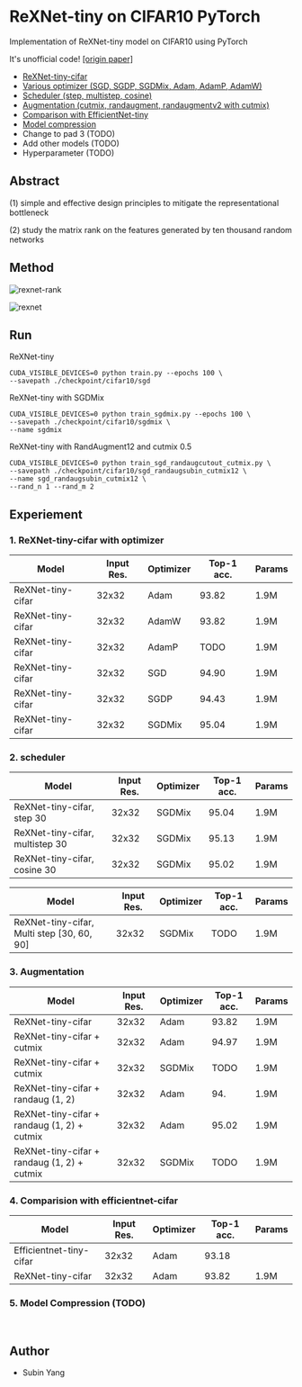 # ReXNet-tiny on CIFAR10 PyTorch





Implementation of ReXNet-tiny model on CIFAR10 using PyTorch

It's unofficial code!  [[origin paper]](https://arxiv.org/abs/2007.00992)

- [ReXNet-tiny-cifar](https://github.com/ysbsb/ReXNet-PyTorch#run)
- [Various optimizer (SGD, SGDP, SGDMix, Adam, AdamP, AdamW)](https://github.com/ysbsb/ReXNet-PyTorch#1-rexnet-tiny-cifar-with-optimizer)
- [Scheduler (step, multistep, cosine)](https://github.com/ysbsb/ReXNet-PyTorch#2-scheduler)
- [Augmentation (cutmix, randaugment, randaugmentv2 with cutmix)](https://github.com/ysbsb/ReXNet-PyTorch#3-augmentation)
- [Comparison with EfficientNet-tiny](https://github.com/ysbsb/ReXNet-PyTorch#4-comparision-with-efficientnet-cifar)
- [Model compression](https://github.com/ysbsb/ReXNet-PyTorch#5-model-compression-todo)
- Change to pad 3 (TODO)
- Add other models (TODO)
- Hyperparameter (TODO)






<h2>Abstract</h2>

(1) simple and effective design principles to mitigate the representational bottleneck

(2) study the matrix rank on the features generated by ten thousand random networks





<h2>Method</h2>



![rexnet-rank](https://user-images.githubusercontent.com/37301677/102445963-0cc9d200-4070-11eb-9985-7c0fbcff2355.PNG)



![rexnet](https://user-images.githubusercontent.com/37301677/102445958-0b98a500-4070-11eb-9767-16723fa51b4a.PNG)







<h2>Run</h2>



ReXNet-tiny

```
CUDA_VISIBLE_DEVICES=0 python train.py --epochs 100 \
--savepath ./checkpoint/cifar10/sgd
```



ReXNet-tiny with SGDMix

```
CUDA_VISIBLE_DEVICES=0 python train_sgdmix.py --epochs 100 \
--savepath ./checkpoint/cifar10/sgdmix \
--name sgdmix
```



ReXNet-tiny with RandAugment12 and cutmix 0.5

```
CUDA_VISIBLE_DEVICES=0 python train_sgd_randaugcutout_cutmix.py \
--savepath ./checkpoint/cifar10/sgd_randaugsubin_cutmix12 \
--name sgd_randaugsubin_cutmix12 \
--rand_n 1 --rand_m 2
```





<h2>Experiement</h2>







<h3>1. ReXNet-tiny-cifar with optimizer</h3>

| Model             | Input Res. | Optimizer | Top-1 acc. | Params |
| ----------------- | ---------- | --------- | ---------- | ------ |
| ReXNet-tiny-cifar | 32x32      | Adam      | 93.82      | 1.9M   |
| ReXNet-tiny-cifar | 32x32      | AdamW     | 93.82      | 1.9M   |
| ReXNet-tiny-cifar | 32x32      | AdamP     | TODO       | 1.9M   |
| ReXNet-tiny-cifar | 32x32      | SGD       | 94.90      | 1.9M   |
| ReXNet-tiny-cifar | 32x32      | SGDP      | 94.43      | 1.9M   |
| ReXNet-tiny-cifar | 32x32      | SGDMix    | 95.04      | 1.9M   |




<h3>2. scheduler</h3>

| Model                           | Input Res. | Optimizer | Top-1 acc. | Params |
| ------------------------------- | ---------- | --------- | ---------- | ------ |
| ReXNet-tiny-cifar, step 30      | 32x32      | SGDMix    | 95.04      | 1.9M   |
| ReXNet-tiny-cifar, multistep 30 | 32x32      | SGDMix    | 95.13      | 1.9M   |
| ReXNet-tiny-cifar, cosine 30    | 32x32      | SGDMix    | 95.02      | 1.9M   |



| Model                                      | Input Res. | Optimizer | Top-1 acc. | Params |
| ------------------------------------------ | ---------- | --------- | ---------- | ------ |
| ReXNet-tiny-cifar, Multi step [30, 60, 90] | 32x32      | SGDMix    | TODO       | 1.9M   |






<h3>3. Augmentation</h3>

| Model                                       | Input Res. | Optimizer | Top-1 acc. | Params |
| ------------------------------------------- | ---------- | --------- | ---------- | ------ |
| ReXNet-tiny-cifar                           | 32x32      | Adam      | 93.82      | 1.9M   |
| ReXNet-tiny-cifar + cutmix                  | 32x32      | Adam      | 94.97      | 1.9M   |
| ReXNet-tiny-cifar + cutmix                  | 32x32      | SGDMix    | TODO       | 1.9M   |
| ReXNet-tiny-cifar + randaug (1, 2)          | 32x32      | Adam      | 94.        | 1.9M   |
| ReXNet-tiny-cifar + randaug (1, 2) + cutmix | 32x32      | Adam      | 95.02      | 1.9M   |
| ReXNet-tiny-cifar + randaug (1, 2) + cutmix | 32x32      | SGDMix    | TODO       | 1.9M   |






<h3>4. Comparision with efficientnet-cifar</h3>

| Model                   | Input Res. | Optimizer | Top-1 acc. | Params |
| ----------------------- | ---------- | --------- | ---------- | ------ |
| Efficientnet-tiny-cifar | 32x32      | Adam      | 93.18      |        |
| ReXNet-tiny-cifar       | 32x32      | Adam      | 93.82      | 1.9M   |




<h3>5. Model Compression (TODO)</h3>



<br>



<h2>Author</h2>

- Subin Yang
